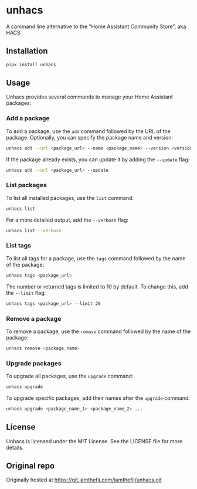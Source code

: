 # unhacs

A command line alternative to the "Home Assistant Community Store", aka HACS

## Installation

```bash
pipx install unhacs
```

## Usage

Unhacs provides several commands to manage your Home Assistant packages:

### Add a package

To add a package, use the `add` command followed by the URL of the package. Optionally, you can specify the package name and version:

```bash
unhacs add --url <package_url> --name <package_name> --version <version>
```

If the package already exists, you can update it by adding the `--update` flag:

```bash
unhacs add --url <package_url> --update
```

### List packages

To list all installed packages, use the `list` command:

```bash
unhacs list
```

For a more detailed output, add the `--verbose` flag:

```bash
unhacs list --verbose
```

### List tags

To list all tags for a package, use the `tags` command followed by the name of the package:

```bash
unhacs tags <package_url>
```

The number or returned tags is limited to 10 by default. To change this, add the `--limit` flag:

```bash
unhacs tags <package_url> --limit 20
```

### Remove a package

To remove a package, use the `remove` command followed by the name of the package:

```bash
unhacs remove <package_name>
```

### Upgrade packages

To upgrade all packages, use the `upgrade` command:

```bash
unhacs upgrade
```

To upgrade specific packages, add their names after the `upgrade` command:

```bash
unhacs upgrade <package_name_1> <package_name_2> ...
```

## License

Unhacs is licensed under the MIT License. See the LICENSE file for more details.

## Original repo

Originally hosted at https://git.iamthefij.com/iamthefij/unhacs.git
